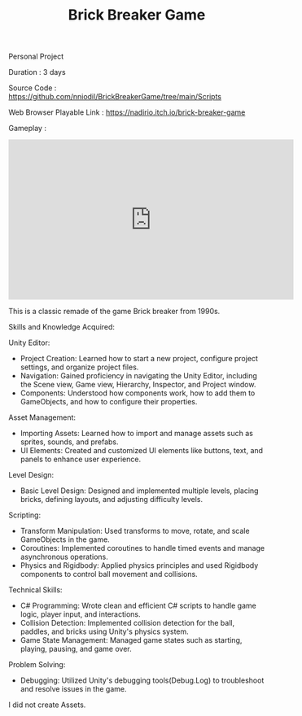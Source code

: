 ﻿---
title: Brick Breaker Game
publishDate: 2023-10-02 00:00:00
img: /nadirniodil.github.io/assets/Brick-breaker.jpg
description: |
   
 
  
---
Personal Project

Duration : 3 days

Source Code : https://github.com/nniodil/BrickBreakerGame/tree/main/Scripts

Web Browser Playable Link : https://nadirio.itch.io/brick-breaker-game

Gameplay :
<iframe width="560" height="315" src="https://www.youtube.com/embed/SZH8ALFxjts?si=J_Lhazrrh-RH6Cdx" title="YouTube video player" frameborder="0" allow="accelerometer; autoplay; clipboard-write; encrypted-media; gyroscope; picture-in-picture; web-share" referrerpolicy="strict-origin-when-cross-origin" allowfullscreen></iframe>

This is a classic remade of the game Brick breaker from 1990s.

Skills and Knowledge Acquired:

Unity Editor:
- Project Creation: Learned how to start a new project, configure project settings, and organize project files.
- Navigation: Gained proficiency in navigating the Unity Editor, including the Scene view, Game view, Hierarchy, Inspector, and Project window.
- Components: Understood how components work, how to add them to GameObjects, and how to configure their properties.

Asset Management:
- Importing Assets: Learned how to import and manage assets such as sprites, sounds, and prefabs.
- UI Elements: Created and customized UI elements like buttons, text, and panels to enhance user experience.

Level Design:
- Basic Level Design: Designed and implemented multiple levels, placing bricks, defining layouts, and adjusting difficulty levels.

Scripting:
- Transform Manipulation: Used transforms to move, rotate, and scale GameObjects in the game.
- Coroutines: Implemented coroutines to handle timed events and manage asynchronous operations.
- Physics and Rigidbody: Applied physics principles and used Rigidbody components to control ball movement and collisions.

Technical Skills:
- C# Programming: Wrote clean and efficient C# scripts to handle game logic, player input, and interactions.
- Collision Detection: Implemented collision detection for the ball, paddles, and bricks using Unity's physics system.
- Game State Management: Managed game states such as starting, playing, pausing, and game over.

Problem Solving:
- Debugging: Utilized Unity's debugging tools(Debug.Log) to troubleshoot and resolve issues in the game.

I did not create Assets.
